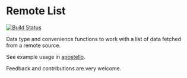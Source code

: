 # Remote List

[![Build Status](https://travis-ci.org/monty5811/remote-list.svg?branch=master)](https://travis-ci.org/elm-community/list-extra)

Data type and convenience functions to work with a list of data fetched from a remote source.

See example usage in [apostello](https://github.com/monty5811/apostello).


Feedback and contributions are very welcome.
